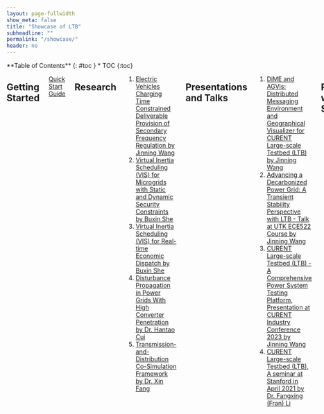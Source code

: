 ```yaml
---
layout: page-fullwidth
show_meta: false
title: "Showcase of LTB"
subheadline: ""
permalink: "/showcase/"
header: no
---
```


<div class="row">
<div class="medium-4 medium-push-8 columns" markdown="1">
<div class="panel radius" markdown="1">
**Table of Contents**
{: #toc }
*  TOC
{:toc}
</div>
</div><!-- /.medium-4.columns -->

<div class="medium-8 medium-pull-4 columns" markdown="1">

## Getting Started
[Quick Start Guide](/showcase/quickstart/)

## Research
1. [Electric Vehicles Charging Time Constrained Deliverable Provision of Secondary Frequency Regulation by Jinning Wang](/showcase/evsfr/)
1. [Virtual Inertia Scheduling (VIS) for Microgrids with Static and Dynamic Security Constraints by Buxin She](/showcase/microvis/)
1. [Virtual Inertia Scheduling (VIS) for Real-time Economic Dispatch by Buxin She](/showcase/visrted/)
1. [Disturbance Propagation in Power Grids With High Converter Penetration by Dr. Hantao Cui](/showcase/emw/)
1. [Transmission-and-Distribution Co-Simulation Framework by Dr. Xin Fang](/showcase/tdcosim/)

## Presentations and Talks

1. [DiME and AGVis: Distributed Messaging Environment and Geographical Visualizer for CURENT Large-scale Testbed (LTB) by Jinning Wang](/showcase/naps2023/)
1. [Advancing a Decarbonized Power Grid: A Transient Stability Perspective with LTB - Talk at UTK ECE522 Course by Jinning Wang](/showcase/ece2023/)
1. [CURENT Large-scale Testbed (LTB) - A Comprehensive Power System Testing Platform, Presentation at CURENT Industry Conference 2023 by Jinning Wang](/showcase/pre2023/)
1. [CURENT Large-scale Testbed (LTB), A seminar at Stanford in April 2021 by Dr. Fangxing (Fran) Li](/showcase/pre2021/)

## Publications with LTB Support

### Journal

1. J. Wang et al., "Electric Vehicles Charging Time Constrained Deliverable Provision of Secondary Frequency Regulation," in IEEE Transactions on Smart Grid, doi: 10.1109/TSG.2024.3356948.
1. B. She, F. Li, H. Cui, J. Wang, Q. Zhang and R. Bo, "Virtual Inertia Scheduling (VIS) for Real-time Economic Dispatch of IBRs-penetrated Power Systems," in IEEE Transactions on Sustainable Energy, doi: 10.1109/TSTE.2023.3319307.
1. J. Pei, J. Wang, Z. Wang and D. Shi, "Precise Recovery of Corrupted Synchrophasors Based on Autoregressive Bayesian Low-Rank Factorization and Adaptive K-Medoids Clustering," in IEEE Transactions on Power Systems, vol. 38, no. 6, pp. 5834-5848, Nov. 2023, doi: 10.1109/TPWRS.2022.3221291.
1. Zhang, Q., Li, F. A Dataset for Electricity Market Studies on Western and Northeastern Power Grids in the United States. *Sci Data*  **10** , 646 (2023). doi: 10.1038/s41597-023-02448-w.
1. W. Cui, W. Yang and B. Zhang, "A Frequency Domain Approach to Predict Power System Transients," in IEEE Transactions on Power Systems, vol. 39, no. 1, pp. 465-477, Jan. 2024, doi: 10.1109/TPWRS.2023.3259960.
1. N. Gao, D. W. Gao and X. Fang, "Manage Real-Time Power Imbalance With Renewable Energy: Fast Generation Dispatch or Adaptive Frequency Regulation?," in IEEE Transactions on Power Systems, vol. 38, no. 6, pp. 5278-5289, Nov. 2023, doi: 10.1109/TPWRS.2022.3232759.
1. H. Cui et al., "Disturbance Propagation in Power Grids With High Converter Penetration," in Proceedings of the IEEE, doi: 10.1109/JPROC.2022.3173813.
1. W. Wang, X. Fang, H. Cui, F. Li, Y. Liu and T. J. Overbye, "Transmission-and-Distribution Dynamic Co-Simulation Framework for Distributed Energy Resource Frequency Response," in IEEE Transactions on Smart Grid, vol. 13, no. 1, pp. 482-495, Jan. 2022, doi: 10.1109/TSG.2021.3118292.
1. Y. Zhang et al., "Encoding Frequency Constraints in Preventive Unit Commitment Using Deep Learning With Region-of-Interest Active Sampling," in IEEE Transactions on Power Systems, vol. 37, no. 3, pp. 1942-1955, May 2022, doi: 10.1109/TPWRS.2021.3110881.
1. C. Lackner, D. Osipov, H. Cui and J. H. Chow, "A Privacy-Preserving Distributed Wide-Area Automatic Generation Control Scheme," in IEEE Access, vol. 8, pp. 212699-212708, 2020, doi: 10.1109/ACCESS.2020.3040883.
1. H. Cui, F. Li, and K. Tomsovic, "Cyber-physical system testbed for power system monitoring and wide-area control verification," IET Energy Systems Integration, vol. 2, no. 1, pp. 32-39, 2020.

### Conference

1. P. Basnet, X. Fang and N. Panossian, "Impact of Transportation Electrification on the System’s Dynamic Frequency Response," 2023 IEEE Kansas Power and Energy Conference (KPEC), Manhattan, KS, USA, 2023, pp. 1-6, doi: 10.1109/KPEC58008.2023.10215428.
1. F. Zelaya-Arrazabal, T. Thacker, H. Pulgar-Painemal and Z. Guo, "Supplementary Primary Frequency Control Through Deep Reinforcement Learning Algorithms," 2023 North American Power Symposium (NAPS), Asheville, NC, USA, 2023, pp. 1-6, doi: 10.1109/NAPS58826.2023.10318681.
1. K. Aleikish and T. Øyvang, "Real-Time Identification of Electromechanical Oscillations via Deep Learning Enhanced Dynamic Mode Decomposition," 2023 IEEE Power & Energy Society General Meeting (PESGM), Orlando, FL, USA, 2023, pp. 1-5, doi: 10.1109/PESGM52003.2023.10252195.
1. X. Huang, J. -Y. Gwak, L. Yu, Z. Zhang and H. Cui, "Transient Stability Preventive Control via Tuning the Parameters of Virtual Synchronous Generators," 2023 IEEE Power & Energy Society General Meeting (PESGM), Orlando, FL, USA, 2023, pp. 1-5, doi: 10.1109/PESGM52003.2023.10253193.
1. N. Parsly, J. Wang, N. West, Q. Zhang, H. Cui and F. Li, "DiME and AGVis: A Distributed Messaging Environment and Geographical Visualizer for Large-Scale Power System Simulation," 2023 North American Power Symposium (NAPS), Asheville, NC, USA, 2023, pp. 1-5, doi: 10.1109/NAPS58826.2023.10318583.
1. Y. Liu et al., "Transmission-Distribution Dynamic Co-simulation of Electric Vehicles Providing Grid Frequency Response," 2022 IEEE Power & Energy Society General Meeting (PESGM), 2022, pp. 1-5, doi: 10.1109/PESGM48719.2022.9917027.
1. H. Cui and Y. Zhang, "Andes_gym: A Versatile Environment for Deep Reinforcement Learning in Power Systems," 2022 IEEE Power & Energy Society General Meeting (PESGM), 2022, pp. 01-05, doi: 10.1109/PESGM48719.2022.9916967.

### Report

1. W. Wang, X. Fang, H. Cui, J. Wang, F. Li, Y. Liu, T. J. Overbye, M. Cai, and C. Irwin, "Cyber-Physical Dynamic System (CPDS) Modeling for Frequency Regulation and AGC Services of Distributed Energy Resources," August 2022. [Online]. Available: https://www.osti.gov/biblio/1882191.
